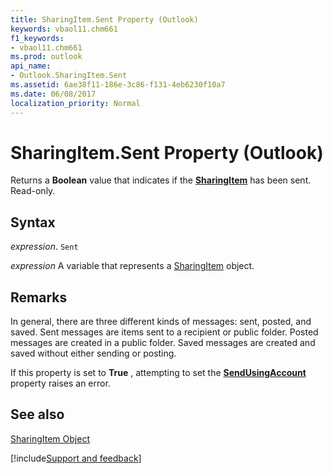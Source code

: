 ```yaml
---
title: SharingItem.Sent Property (Outlook)
keywords: vbaol11.chm661
f1_keywords:
- vbaol11.chm661
ms.prod: outlook
api_name:
- Outlook.SharingItem.Sent
ms.assetid: 6ae38f11-186e-3c86-f131-4eb6230f10a7
ms.date: 06/08/2017
localization_priority: Normal
---
```



# SharingItem.Sent Property (Outlook)

Returns a  **Boolean** value that indicates if the **[SharingItem](Outlook.SharingItem.md)** has been sent. Read-only.


## Syntax

_expression_. `Sent`

_expression_ A variable that represents a [SharingItem](./Outlook.SharingItem.md) object.


## Remarks

In general, there are three different kinds of messages: sent, posted, and saved. Sent messages are items sent to a recipient or public folder. Posted messages are created in a public folder. Saved messages are created and saved without either sending or posting.

If this property is set to  **True** , attempting to set the **[SendUsingAccount](Outlook.SharingItem.SendUsingAccount.md)** property raises an error.


## See also


[SharingItem Object](Outlook.SharingItem.md)

[!include[Support and feedback](~/includes/feedback-boilerplate.md)]